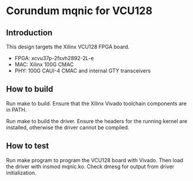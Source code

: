 # Corundum mqnic for VCU128

## Introduction

This design targets the Xilinx VCU128 FPGA board.

* FPGA: xcvu37p-2fsvh2892-2L-e
* MAC: Xilinx 100G CMAC
* PHY: 100G CAUI-4 CMAC and internal GTY transceivers

## How to build

Run make to build.  Ensure that the Xilinx Vivado toolchain components are
in PATH.

Run make to build the driver.  Ensure the headers for the running kernel are
installed, otherwise the driver cannot be compiled.

## How to test

Run make program to program the VCU128 board with Vivado.  Then load the
driver with insmod mqnic.ko.  Check dmesg for output from driver
initialization.


